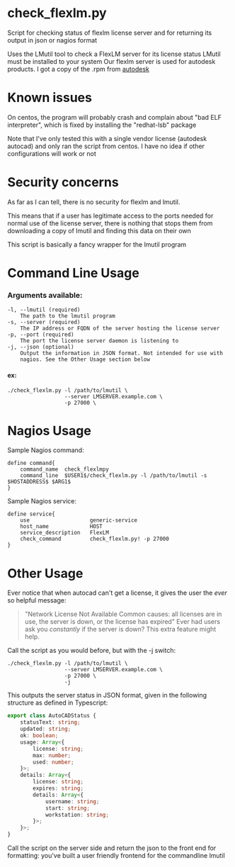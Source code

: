 # check_flexlm.py

Script for checking status of flexlm license server and for returning its 
output in json or nagios format

Uses the LMutil tool to check a FlexLM server for its license status
LMutil must be installed to your system
Our flexlm server is used for autodesk products. I got a copy of the .rpm 
from [autodesk](https://knowledge.autodesk.com/support/maya/downloads/caas/downloads/content/autodesk-network-license-manager-for-linux.html)

# Known issues
On centos, the program will probably crash and complain about 
"bad ELF interpreter", which is fixed by installing the "redhat-lsb" package

Note that I've only tested this with a single vendor license 
(autodesk autocad) and only ran the script from centos. I have no idea if
other configurations will work or not

# Security concerns
As far as I can tell, there is no security for flexlm and lmutil.

This means that if a user has legitimate access to the ports needed for 
normal use of the license server, there is nothing that stops them from 
downloading a copy of lmutil and finding this data on their own

This script is basically a fancy wrapper for the lmutil program

# Command Line Usage
### Arguments available:
```
-l, --lmutil (required)
    The path to the lmutil program
-s, --server (required)
    The IP address or FQDN of the server hosting the license server
-p, --port (required)
    The port the license server daemon is listening to
-j, --json (optional)
    Output the information in JSON format. Not intended for use with
    nagios. See the Other Usage section below
```
#### ex:
```shell
./check_flexlm.py -l /path/to/lmutil \
                  --server LMSERVER.example.com \
                  -p 27000 \
```

# Nagios Usage

Sample Nagios command:
```
define command{
    command_name  check_flexlmpy
    command_line  $USER1$/check_flexlm.py -l /path/to/lmutil -s $HOSTADDRESS$ $ARG1$
}
```

Sample Nagios service:
```
define service{
    use                   generic-service
    host_name             HOST
    service_description   FlexLM
    check_command         check_flexlm.py! -p 27000
}
```

# Other Usage

Ever notice that when autocad can't get a license, it gives the user the 
_ever_ so helpful message:
>"Network License Not Available
> Common causes: all licenses are in use, the server is down, or the license 
>has expired"
Ever had users ask you _constantly_ if the server is down? This extra
feature might help.

Call the script as you would before, but with the -j switch:

```shell
./check_flexlm.py -l /path/to/lmutil \
                  --server LMSERVER.example.com \
                  -p 27000 \
                  -j
```

This outputs the server status in JSON format, given in the following
structure as defined in Typescript:

```typescript
export class AutoCADStatus {
    statusText: string;
    updated: string;
    ok: boolean;
    usage: Array<{
        license: string;
        max: number;
        used: number;
    }>;
    details: Array<{
        license: string;
        expires: string;
        details: Array<{
            username: string;
            start: string;
            workstation: string;
        }>;
    }>;
}
```

Call the script on the server side and return the json to the front end for 
formatting: you've built a user friendly frontend for the commandline lmutil
